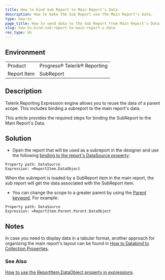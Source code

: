 ```yaml
---
title: How to bind Sub Report to Main Report's Data
description: How to make the Sub Report use the Main Report's Data.
type: how-to
page_title: How to send data to the Sub Report from Main Report's Data Object 
slug: how-to-bind-sub-report-to-main-report-s-data
res_type: kb
---
```


## Environment
<table>
	<tr>
		<td>Product</td>
		<td>Progress® Telerik® Reporting</td>
	</tr>
   <tr>
		<td>Report Item</td>
		<td>SubReport</td>
	</tr>
</table>

## Description

Telerik Reporting Expression engine allows you to reuse the data of a parent scope. This includes binding a subreport to the main report's data.  

This article provides the required steps for binding the SubReport to the Main Report's Data.  
  
## Solution  
  
- Open the report that will be used as a subreport in the designer and use the following [binding to the report's DataSource property](../expressions-bindings):  

```
Property path: DataSource
Expression: =ReportItem.DataObject
```
  
 When the subreport is loaded by a SubReport item in the main report, the sub report will get the data associated with the SubReport item.   
  
- You can change the scope to a greater parent by using the [Parent keyword](../p-telerik-reporting-reportitembase-parent). For example:  

```
Property path: DataSource
Expression: =ReportItem.Parent.Parent.DataObject
```  

## Notes

In case you need to display data in a tabular format, another approach for organizing the main report's layout can be found in [How to Databind to Collection Properties](../how-to-databind-to-collection-properties). 

### See Also  

[How to use the ReportItem.DataObject property in expressions](../data-items-how-to-use-data-object). 
 
